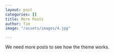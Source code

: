 ```yaml
---
layout: post
categories: []
title: More Posts
author: Tim
image: "/assets/images/4.jpg"

---
```

We need more posts to see how the theme works.